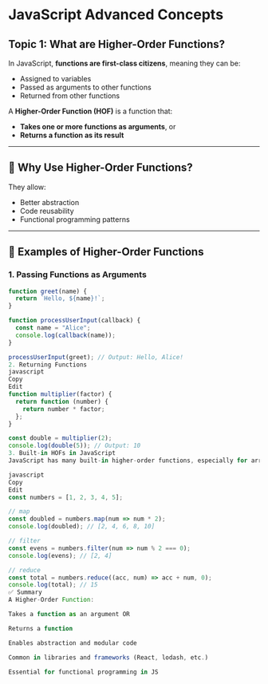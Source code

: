 # JavaScript Advanced Concepts  

## Topic 1: What are Higher-Order Functions?

In JavaScript, **functions are first-class citizens**, meaning they can be:

- Assigned to variables
- Passed as arguments to other functions
- Returned from other functions

A **Higher-Order Function (HOF)** is a function that:

- **Takes one or more functions as arguments**, or
- **Returns a function as its result**

---

## 🔹 Why Use Higher-Order Functions?

They allow:

- Better abstraction
- Code reusability
- Functional programming patterns

---

## 🔧 Examples of Higher-Order Functions

### 1. Passing Functions as Arguments

```javascript
function greet(name) {
  return `Hello, ${name}!`;
}

function processUserInput(callback) {
  const name = "Alice";
  console.log(callback(name));
}

processUserInput(greet); // Output: Hello, Alice!
2. Returning Functions
javascript
Copy
Edit
function multiplier(factor) {
  return function (number) {
    return number * factor;
  };
}

const double = multiplier(2);
console.log(double(5)); // Output: 10
3. Built-in HOFs in JavaScript
JavaScript has many built-in higher-order functions, especially for arrays:

javascript
Copy
Edit
const numbers = [1, 2, 3, 4, 5];

// map
const doubled = numbers.map(num => num * 2);  
console.log(doubled); // [2, 4, 6, 8, 10]

// filter
const evens = numbers.filter(num => num % 2 === 0); 
console.log(evens); // [2, 4]

// reduce
const total = numbers.reduce((acc, num) => acc + num, 0); 
console.log(total); // 15
✅ Summary
A Higher-Order Function:

Takes a function as an argument OR

Returns a function

Enables abstraction and modular code

Common in libraries and frameworks (React, lodash, etc.)

Essential for functional programming in JS


